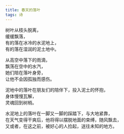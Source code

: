 ```yaml
---
title: 春天的落叶
tags: 诗
---
```


树叶从枝头脱离，  
缓缓飘落，  
有的落在冰冷的水泥地上，  
有的落在湿润的泥土地中。  

从高空中落下的雨滴，  
飘荡在空中的水汽，  
她们陪在落叶身旁，  
让他不会因孤独而感伤。  

泥地中的落叶在朋友们的陪伴下，投入泥土的怀抱，  
身体慢慢瓦解，  
灵魂回到树梢。  

水泥地上的落叶在一脚又一脚的踩踏下，与大地紧靠，  
在天气变得干爽后，他将得以摆脱地面的束缚，随风飘去，  
又或者，在这之前，被好心的人捡起，送往未知的地方。